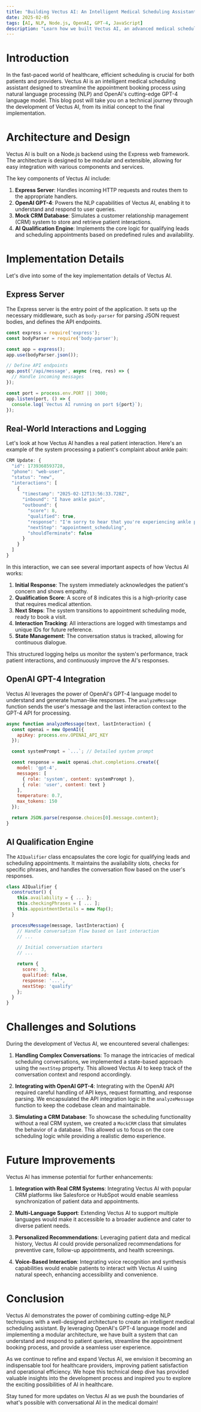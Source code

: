 ```yaml
---
title: "Building Vectus AI: An Intelligent Medical Scheduling Assistant with OpenAI GPT-4"
date: 2025-02-05
tags: [AI, NLP, Node.js, OpenAI, GPT-4, JavaScript]
description: "Learn how we built Vectus AI, an advanced medical scheduling assistant powered by OpenAI GPT-4. This technical deep dive explores the architecture, implementation, and challenges of creating an AI-driven conversational agent for streamlining medical appointments."
---
```


# Introduction

In the fast-paced world of healthcare, efficient scheduling is crucial for both patients and providers. Vectus AI is an intelligent medical scheduling assistant designed to streamline the appointment booking process using natural language processing (NLP) and OpenAI's cutting-edge GPT-4 language model. This blog post will take you on a technical journey through the development of Vectus AI, from its initial concept to the final implementation.

# Architecture and Design

Vectus AI is built on a Node.js backend using the Express web framework. The architecture is designed to be modular and extensible, allowing for easy integration with various components and services.

The key components of Vectus AI include:

1. **Express Server**: Handles incoming HTTP requests and routes them to the appropriate handlers.
2. **OpenAI GPT-4**: Powers the NLP capabilities of Vectus AI, enabling it to understand and respond to user queries.
3. **Mock CRM Database**: Simulates a customer relationship management (CRM) system to store and retrieve patient interactions.
4. **AI Qualification Engine**: Implements the core logic for qualifying leads and scheduling appointments based on predefined rules and availability.

# Implementation Details

Let's dive into some of the key implementation details of Vectus AI.

## Express Server

The Express server is the entry point of the application. It sets up the necessary middleware, such as `body-parser` for parsing JSON request bodies, and defines the API endpoints.

```javascript
const express = require('express');
const bodyParser = require('body-parser');

const app = express();
app.use(bodyParser.json());

// Define API endpoints
app.post('/api/message', async (req, res) => {
  // Handle incoming messages
});

const port = process.env.PORT || 3000;
app.listen(port, () => {
  console.log(`Vectus AI running on port ${port}`);
});
```

## Real-World Interactions and Logging

Let's look at how Vectus AI handles a real patient interaction. Here's an example of the system processing a patient's complaint about ankle pain:

```javascript
CRM Update: {
  "id": 1739368593728,
  "phone": "web-user",
  "status": "new",
  "interactions": [
    {
      "timestamp": "2025-02-12T13:56:33.728Z",
      "inbound": "I have ankle pain",
      "outbound": {
        "score": 8,
        "qualified": true,
        "response": "I'm sorry to hear that you're experiencing ankle pain. It's important to have that checked by a medical professional. Shall I schedule an appointment for you? Please provide me with your day and time preferences.",
        "nextStep": "appointment_scheduling",
        "shouldTerminate": false
      }
    }
  ]
}
```

In this interaction, we can see several important aspects of how Vectus AI works:

1. **Initial Response**: The system immediately acknowledges the patient's concern and shows empathy.
2. **Qualification Score**: A score of 8 indicates this is a high-priority case that requires medical attention.
3. **Next Steps**: The system transitions to appointment scheduling mode, ready to book a visit.
4. **Interaction Tracking**: All interactions are logged with timestamps and unique IDs for future reference.
5. **State Management**: The conversation status is tracked, allowing for continuous dialogue.

This structured logging helps us monitor the system's performance, track patient interactions, and continuously improve the AI's responses.

## OpenAI GPT-4 Integration

Vectus AI leverages the power of OpenAI's GPT-4 language model to understand and generate human-like responses. The `analyzeMessage` function sends the user's message and the last interaction context to the GPT-4 API for processing.

```javascript
async function analyzeMessage(text, lastInteraction) {
  const openai = new OpenAI({
    apiKey: process.env.OPENAI_API_KEY
  });

  const systemPrompt = `...`; // Detailed system prompt

  const response = await openai.chat.completions.create({
    model: 'gpt-4',
    messages: [
      { role: 'system', content: systemPrompt },
      { role: 'user', content: text }
    ],
    temperature: 0.7,
    max_tokens: 150
  });

  return JSON.parse(response.choices[0].message.content);
}
```

## AI Qualification Engine

The `AIQualifier` class encapsulates the core logic for qualifying leads and scheduling appointments. It maintains the availability slots, checks for specific phrases, and handles the conversation flow based on the user's responses.

```javascript
class AIQualifier {
  constructor() {
    this.availability = { ... };
    this.checkingPhrases = [ ... ];
    this.appointmentDetails = new Map();
  }

  processMessage(message, lastInteraction) {
    // Handle conversation flow based on last interaction
    // ...

    // Initial conversation starters
    // ...

    return {
      score: 3,
      qualified: false,
      response: '...',
      nextStep: 'qualify'
    };
  }
}
```

# Challenges and Solutions

During the development of Vectus AI, we encountered several challenges:

1. **Handling Complex Conversations**: To manage the intricacies of medical scheduling conversations, we implemented a state-based approach using the `nextStep` property. This allowed Vectus AI to keep track of the conversation context and respond accordingly.

2. **Integrating with OpenAI GPT-4**: Integrating with the OpenAI API required careful handling of API keys, request formatting, and response parsing. We encapsulated the API integration logic in the `analyzeMessage` function to keep the codebase clean and maintainable.

3. **Simulating a CRM Database**: To showcase the scheduling functionality without a real CRM system, we created a `MockCRM` class that simulates the behavior of a database. This allowed us to focus on the core scheduling logic while providing a realistic demo experience.

# Future Improvements

Vectus AI has immense potential for further enhancements:

1. **Integration with Real CRM Systems**: Integrating Vectus AI with popular CRM platforms like Salesforce or HubSpot would enable seamless synchronization of patient data and appointments.

2. **Multi-Language Support**: Extending Vectus AI to support multiple languages would make it accessible to a broader audience and cater to diverse patient needs.

3. **Personalized Recommendations**: Leveraging patient data and medical history, Vectus AI could provide personalized recommendations for preventive care, follow-up appointments, and health screenings.

4. **Voice-Based Interaction**: Integrating voice recognition and synthesis capabilities would enable patients to interact with Vectus AI using natural speech, enhancing accessibility and convenience.

# Conclusion

Vectus AI demonstrates the power of combining cutting-edge NLP techniques with a well-designed architecture to create an intelligent medical scheduling assistant. By leveraging OpenAI's GPT-4 language model and implementing a modular architecture, we have built a system that can understand and respond to patient queries, streamline the appointment booking process, and provide a seamless user experience.

As we continue to refine and expand Vectus AI, we envision it becoming an indispensable tool for healthcare providers, improving patient satisfaction and operational efficiency. We hope this technical deep dive has provided valuable insights into the development process and inspired you to explore the exciting possibilities of AI in healthcare.

Stay tuned for more updates on Vectus AI as we push the boundaries of what's possible with conversational AI in the medical domain!